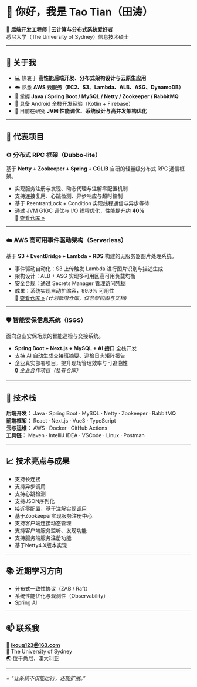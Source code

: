# 👋 你好，我是 Tao Tian（田涛）

🎯 **后端开发工程师 | 云计算与分布式系统爱好者**  
悉尼大学（The University of Sydney）信息技术硕士

---

## 🚀 关于我

- 💻 热衷于 **高性能后端开发、分布式架构设计与云原生应用**  
- ☁️ 熟悉 **AWS 云服务（EC2、S3、Lambda、ALB、ASG、DynamoDB）**  
- 🔧 掌握 **Java / Spring Boot / MySQL / Netty / Zookeeper / RabbitMQ**  
- 📱 具备 Android 全栈开发经验（Kotlin + Firebase）  
- 🌱 目前在研究 **JVM 性能调优、系统设计与高并发架构优化**  

---

## 🧩 代表项目

### ⚙️ 分布式 RPC 框架（Dubbo-lite）
基于 **Netty + Zookeeper + Spring + CGLIB** 自研的轻量级分布式 RPC 通信框架。  
- 实现服务注册与发现、动态代理与注解零配置机制  
- 支持连接复用、心跳检测、异步响应与超时控制  
- 基于 ReentrantLock + Condition 实现线程通信与异步等待  
- 通过 JVM G1GC 调优与 I/O 线程优化，性能提升约 **40%**  
📎 [查看仓库 »](https://github.com/twonley24/Rpc-project)

---

### ☁️ AWS 高可用事件驱动架构（Serverless）
基于 **S3 + EventBridge + Lambda + RDS** 构建的无服务器图片处理系统。  
- 事件驱动自动化：S3 上传触发 Lambda 进行图片识别与描述生成  
- 架构设计：ALB + ASG 实现多可用区高可用负载均衡  
- 安全合规：通过 Secrets Manager 管理访问凭据  
- 成果：系统实现自动扩缩容，99.9% 可用性  
📎 [查看仓库 »]([https://github.com/twonley24/aws-highavailability-arch](https://github.com/twonley24/AWS-Deployment-Project)) *(计划新增仓库，仅含架构图与文档)*

---

### 🛡️ 智能安保信息系统（ISGS）  
面向企业安保场景的智能巡检与交接系统。  
- **Spring Boot + Next.js + MySQL + AI 接口** 全栈开发  
- 支持 AI 自动生成交接班摘要、巡检日志矩阵报告  
- 企业真实部署项目，提升现场管理效率与可追溯性  
🔒 *企业合作项目（私有仓库）*

---

## 🧠 技术栈

**后端开发：** Java · Spring Boot · MySQL · Netty · Zookeeper · RabbitMQ  
**前端框架：** React · Next.js · Vue3 · TypeScript  
**云与运维：** AWS · Docker · GitHub Actions  
**工具链：** Maven · IntelliJ IDEA · VSCode · Linux · Postman

---

## 📈 技术亮点与成果
- 支持长连接
- 支持异步调用
- 支持心跳检测
- 支持JSON序列化
- 接近零配置，基于注解实现调用
- 基于Zookeeper实现服务注册中心
- 支持客户端连接动态管理
- 支持客户端服务监听、发现功能
- 支持服务端服务注册功能
- 基于Netty4.X版本实现
---

## 📚 近期学习方向

- 分布式一致性协议（ZAB / Raft）  
- 系统性能优化与观测性（Observability）  
- Spring AI

---

## 📫 联系我

📧 **ikouq123@163.com**  
🏫 The University of Sydney  
🌏 位于悉尼，澳大利亚  

---

⭐ _“让系统不仅能运行，还能扩展。”_
